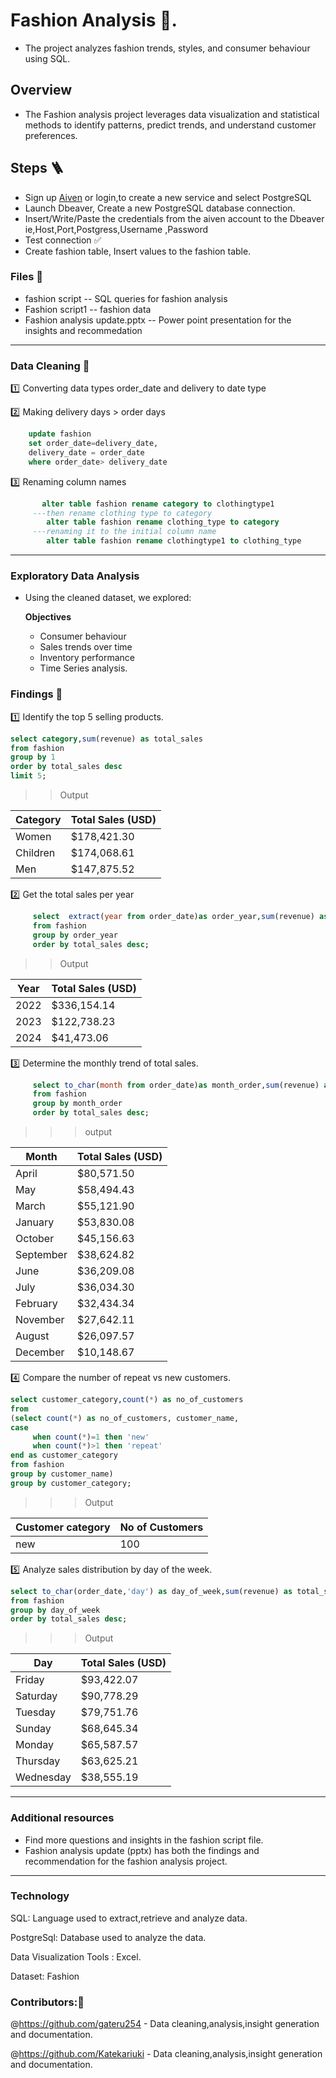 # Fashion Analysis 👚.
- The project analyzes fashion trends, styles, and consumer behaviour using SQL.
## Overview 
 - The Fashion analysis project leverages data visualization and statistical methods to identify patterns, predict trends, and understand customer preferences.

## Steps 🪜
- Sign up [Aiven](https://aiven.io) or login,to create a new service and select PostgreSQL
- Launch Dbeaver, Create a new PostgreSQL database connection.
- Insert/Write/Paste the credentials from the aiven account to the Dbeaver ie,Host,Port,Postgress,Username ,Password
- Test connection ✅
- Create fashion table, Insert values to the fashion table.

### Files 📂
  - fashion script --  SQL queries for fashion analysis
  - Fashion script1 -- fashion data
-  Fashion analysis update.pptx -- Power point presentation for the insights and recommedation

---

### Data Cleaning 🧹
:one: Converting data types order_date and delivery to date type
   
:two: Making delivery days > order days

```sql
    update fashion 
    set order_date=delivery_date,
    delivery_date = order_date 
    where order_date> delivery_date
 ```

:three: Renaming column names    
```sql
       alter table fashion rename category to clothingtype1
     ---then rename clothing type to category 
        alter table fashion rename clothing_type to category 
     ---renaming it to the initial column name 
        alter table fashion rename clothingtype1 to clothing_type 
```
 --- 
 
### Exploratory Data Analysis
- Using the cleaned dataset, we explored:
  
  **Objectives**
  - Consumer behaviour
  - Sales trends over time
  - Inventory performance
  - Time Series analysis.
 ### Findings 🔎
:one: Identify the top 5 selling products.
```sql 
select category,sum(revenue) as total_sales
from fashion
group by 1
order by total_sales desc 
limit 5;
```
>>Output
 
| Category  | Total Sales (USD) | 
|-----------|-------------------|
| Women     | $178,421.30       |
| Children  | $174,068.61       |
| Men       | $147,875.52       |

:two: Get the total sales per year 
```sql
     select  extract(year from order_date)as order_year,sum(revenue) as total_sales
     from fashion
     group by order_year
     order by total_sales desc;
```

>>Output

| Year | Total Sales (USD) |
|------|-------------------|
| 2022 | $336,154.14       |
| 2023 | $122,738.23       |
| 2024 | $41,473.06        |

:three: Determine the monthly trend of total sales.
```sql
     select to_char(month from order_date)as month_order,sum(revenue) as total_sales 
     from fashion
     group by month_order
     order by total_sales desc;
```
>>> output

| Month     | Total Sales (USD) |
|-----------|-------------------|
| April     | $80,571.50        |
| May       | $58,494.43        |
| March     | $55,121.90        |
| January   | $53,830.08        |
| October   | $45,156.63        |
| September | $38,624.82        |
| June      | $36,209.08        |
| July      | $36,034.30        |
| February  | $32,434.34        |
| November  | $27,642.11        |
| August    | $26,097.57        |
| December  | $10,148.67        |

:four: Compare the number of repeat vs new customers. 
```sql
select customer_category,count(*) as no_of_customers
from 
(select count(*) as no_of_customers, customer_name,
case 
	 when count(*)=1 then 'new'
	 when count(*)>1 then 'repeat'
end as customer_category
from fashion
group by customer_name)
group by customer_category;
```
>>> Output

| Customer category| No of Customers |
|------------------|-----------------|
| new	             |100              |

:five: Analyze sales distribution by day of the week.

```sql
select to_char(order_date,'day') as day_of_week,sum(revenue) as total_sales
from fashion 
group by day_of_week 
order by total_sales desc;
```
>>> Output

| Day       | Total Sales (USD) |
|-----------|-------------------|
| Friday    | $93,422.07        |
| Saturday  | $90,778.29        |
| Tuesday   | $79,751.76        |
| Sunday    | $68,645.34        |
| Monday    | $65,587.57        |
| Thursday  | $63,625.21        |
| Wednesday | $38,555.19        |

---
### Additional resources 
- Find more questions and insights in the fashion script file.
- Fashion analysis update (pptx) has both the findings and recommendation for the fashion analysis project.

---

### Technology
SQL: Language used to extract,retrieve and analyze data.

PostgreSql: Database used to analyze the data.

Data Visualization Tools : Excel.

Dataset: Fashion

### Contributors:👥
@https://github.com/gateru254  - Data cleaning,analysis,insight generation and documentation.

@https://github.com/Katekariuki - Data cleaning,analysis,insight generation and documentation.
























  
